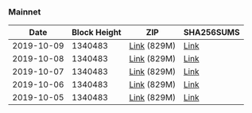 ### Mainnet

|    Date    | Block Height | ZIP | SHA256SUMS |
| ---------- | ------------ | --- | ---------- |
| 2019-10-09 | 1340483 | [Link](https://s3-ap-southeast-2.amazonaws.com/ion-bootstrap/mainnet/2019-10-09/bootstrap.dat.zip) (829M) | [Link](https://s3-ap-southeast-2.amazonaws.com/ion-bootstrap/mainnet/2019-10-09/SHA256SUMS) |
| 2019-10-08 | 1340483 | [Link](https://s3-ap-southeast-2.amazonaws.com/ion-bootstrap/mainnet/2019-10-08/bootstrap.dat.zip) (829M) | [Link](https://s3-ap-southeast-2.amazonaws.com/ion-bootstrap/mainnet/2019-10-08/SHA256SUMS) |
| 2019-10-07 | 1340483 | [Link](https://s3-ap-southeast-2.amazonaws.com/ion-bootstrap/mainnet/2019-10-07/bootstrap.dat.zip) (829M) | [Link](https://s3-ap-southeast-2.amazonaws.com/ion-bootstrap/mainnet/2019-10-07/SHA256SUMS) |
| 2019-10-06 | 1340483 | [Link](https://s3-ap-southeast-2.amazonaws.com/ion-bootstrap/mainnet/2019-10-06/bootstrap.dat.zip) (829M) | [Link](https://s3-ap-southeast-2.amazonaws.com/ion-bootstrap/mainnet/2019-10-06/SHA256SUMS) |
| 2019-10-05 | 1340483 | [Link](https://s3-ap-southeast-2.amazonaws.com/ion-bootstrap/mainnet/2019-10-05/bootstrap.dat.zip) (829M) | [Link](https://s3-ap-southeast-2.amazonaws.com/ion-bootstrap/mainnet/2019-10-05/SHA256SUMS) |
